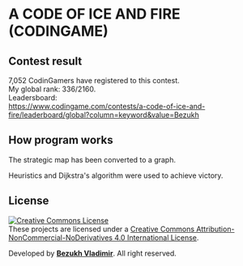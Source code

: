 # A CODE OF ICE AND FIRE (CODINGAME)

## Contest result

7,052 CodinGamers have registered to this contest. <br>
My global rank: 336/2160. <br>
Leadersboard: <br>
https://www.codingame.com/contests/a-code-of-ice-and-fire/leaderboard/global?column=keyword&value=Bezukh

## How program works

The strategic map has been converted to a graph.

Heuristics and Dijkstra's algorithm were used to achieve victory.

## License
<a rel="license" href="http://creativecommons.org/licenses/by-nc-nd/4.0/"><img alt="Creative Commons License" style="border-width:0" src="https://i.creativecommons.org/l/by-nc-nd/4.0/88x31.png" /></a><br />These projects are licensed under a <a rel="license" href="http://creativecommons.org/licenses/by-nc-nd/4.0/">Creative Commons Attribution-NonCommercial-NoDerivatives 4.0 International License</a>.

Developed by <b><a href="https://bezukh.wixsite.com/blog">Bezukh Vladimir</a></b>. All right reserved.
